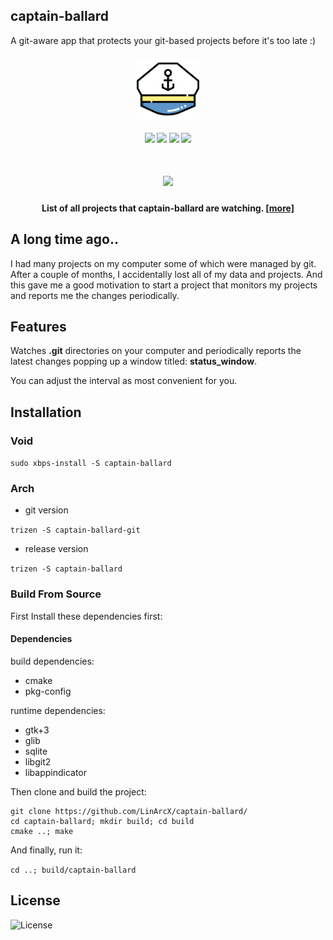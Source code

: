 ## captain-ballard
A git-aware app that protects your git-based projects before it's too late :)

<h4 align="center">
    <img src="assets/appconf/captain-ballard.svg" align="center" width="100"/>
</h4>

<h4 align="center">
    <img src="https://img.shields.io/travis/LinArcX/captain-ballard"/>  <img src="https://img.shields.io/github/tag/LinArcX/captain-ballard.svg?colorB=green"/>  <img src="https://img.shields.io/github/repo-size/LinArcX/captain-ballard.svg"/>  <img src="https://img.shields.io/github/languages/top/LinArcX/captain-ballard.svg"/>
</h4>

<h1 align="center">
    <a href="https://gist.githubusercontent.com/LinArcX/c8e9bc4eec041116639293abb011a9b0/raw/4db84504fc1e97a8c897cceccbfa3e50cbe73e6c/captain-ballard-1.0.0-status.png"><img src="https://gist.githubusercontent.com/LinArcX/c8e9bc4eec041116639293abb011a9b0/raw/4db84504fc1e97a8c897cceccbfa3e50cbe73e6c/captain-ballard-1.0.0-status.png"></a>
    <br/>
    <h4 align="center">List of all projects that captain-ballard are watching. <a href="https://github.com/LinArcX/captain-ballard/issues/1">[more]</a></h4>
</h1>

## A long time ago..
I had many projects on my computer some of which were managed by git. After a couple of months, I accidentally lost all of my data and projects.
And this gave me a good motivation to start a project that monitors my projects and reports me the changes periodically.

## Features
Watches __.git__ directories on your computer and periodically reports the latest changes popping up a window titled: __status_window__.

You can adjust the interval as most convenient for you.


## Installation
### Void
`sudo xbps-install -S captain-ballard`

### Arch
- git version

`trizen -S captain-ballard-git`

- release version

`trizen -S captain-ballard`

### Build From Source
First Install these dependencies first:

#### Dependencies
build dependencies:
- cmake
- pkg-config

runtime dependencies:
- gtk+3
- glib
- sqlite
- libgit2
- libappindicator

Then clone and build the project:

```
git clone https://github.com/LinArcX/captain-ballard/
cd captain-ballard; mkdir build; cd build
cmake ..; make
```

And finally, run it:

`cd ..; build/captain-ballard`

## License
![License](https://img.shields.io/github/license/LinArcX/captain-ballard.svg)
